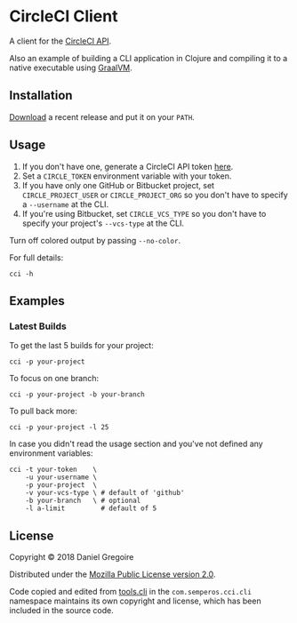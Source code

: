 # CircleCI Client

A client for the [CircleCI API](https://circleci.com/docs/api/v1-reference/).

Also an example of building a CLI application
in Clojure and compiling it to a native executable using
[GraalVM](https://www.graalvm.org/).

## Installation

[Download](https://github.com/semperos/cci/releases) a recent release and put it
on your `PATH`.

## Usage

1. If you don't have one, generate a CircleCI API token [here]().
1. Set a `CIRCLE_TOKEN` environment variable with your token.
1. If you have only one GitHub or Bitbucket project, set `CIRCLE_PROJECT_USER`
   or `CIRCLE_PROJECT_ORG` so you don't have to specify a `--username` at
   the CLI.
1. If you're using Bitbucket, set `CIRCLE_VCS_TYPE` so you don't have to specify
   your project's `--vcs-type` at the CLI.

Turn off colored output by passing `--no-color`.

For full details:

```
cci -h
```

## Examples

### Latest Builds

To get the last 5 builds for your project:

```
cci -p your-project
```

To focus on one branch:

```
cci -p your-project -b your-branch
```

To pull back more:

```
cci -p your-project -l 25
```

In case you didn't read the usage section and you've not defined any environment
variables:

```
cci -t your-token    \
    -u your-username \
    -p your-project  \
    -v your-vcs-type \ # default of 'github'
    -b your-branch   \ # optional
    -l a-limit         # default of 5
```

## License

Copyright © 2018 Daniel Gregoire

Distributed under the
[Mozilla Public License version 2.0](https://www.mozilla.org/en-US/MPL/2.0/).

Code copied and edited from [tools.cli](https://github.com/clojure/tools.cli)
in the `com.semperos.cci.cli` namespace maintains its own copyright and license,
which has been included in the source code.
